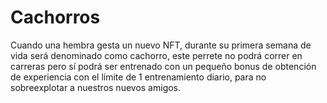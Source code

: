 # Cachorros

Cuando una hembra gesta un nuevo NFT, durante su primera semana de vida será denominado como cachorro, este perrete no podrá correr en carreras pero sí podrá ser entrenado con un pequeño bonus de obtención de experiencia con el límite de 1 entrenamiento diario, para no sobreexplotar a nuestros nuevos amigos.
